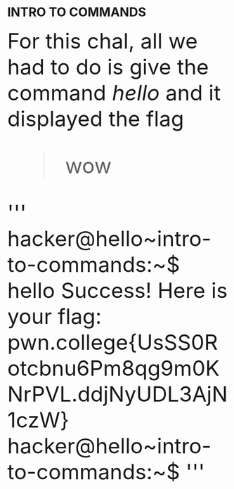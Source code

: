 # INTRO TO COMMANDS 
<font size = "12">For this chal, all we had to do is give the command _hello_ and it displayed the flag 

> wow

''' hacker@hello~intro-to-commands:~$ hello
Success! Here is your flag:
pwn.college{UsSS0Rotcbnu6Pm8qg9m0KNrPVL.ddjNyUDL3AjN1czW}
hacker@hello~intro-to-commands:~$ '''
